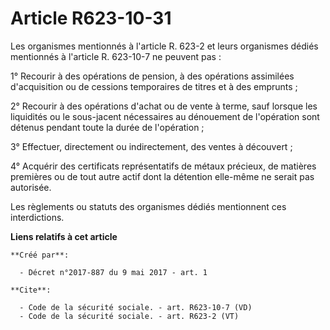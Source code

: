 # Article R623-10-31

Les organismes mentionnés à l'article R. 623-2 et leurs organismes dédiés mentionnés à l'article R. 623-10-7 ne peuvent
pas : 

1° Recourir à des opérations de pension, à des opérations assimilées d'acquisition ou de cessions temporaires de titres et à
des emprunts ; 

2° Recourir à des opérations d'achat ou de vente à terme, sauf lorsque les liquidités ou le sous-jacent nécessaires au
dénouement de l'opération sont détenus pendant toute la durée de l'opération ; 

3° Effectuer, directement ou indirectement, des ventes à découvert ; 

4° Acquérir des certificats représentatifs de métaux précieux, de matières premières ou de tout autre actif dont la détention
elle-même ne serait pas autorisée. 

Les règlements ou statuts des organismes dédiés mentionnent ces interdictions.

**Liens relatifs à cet article**

	**Créé par**:

	  - Décret n°2017-887 du 9 mai 2017 - art. 1

	**Cite**:

	  - Code de la sécurité sociale. - art. R623-10-7 (VD)
	  - Code de la sécurité sociale. - art. R623-2 (VT)
